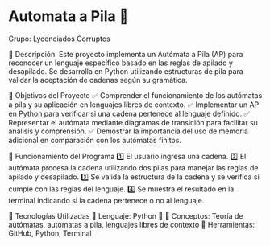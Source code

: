 # Automata a Pila 🚀

Grupo: Lycenciados Corruptos

📌 Descripción:
Este proyecto implementa un Autómata a Pila (AP) para reconocer un lenguaje específico basado en las reglas de apilado y desapilado. Se desarrolla en Python utilizando estructuras de pila para validar la aceptación de cadenas según su gramática.

📌 Objetivos del Proyecto
✅ Comprender el funcionamiento de los autómatas a pila y su aplicación en lenguajes libres de contexto.
✅ Implementar un AP en Python para verificar si una cadena pertenece al lenguaje definido.
✅ Representar el autómata mediante diagramas de transición para facilitar su análisis y comprensión.
✅ Demostrar la importancia del uso de memoria adicional en comparación con los autómatas finitos.

📌 Funcionamiento del Programa
1️⃣ El usuario ingresa una cadena.
2️⃣ El autómata procesa la cadena utilizando dos pilas para manejar las reglas de apilado y desapilado.
3️⃣ Se valida la estructura de la cadena y se verifica si cumple con las reglas del lenguaje.
4️⃣ Se muestra el resultado en la terminal indicando si la cadena pertenece o no al lenguaje.

📌 Tecnologías Utilizadas
🔹 Lenguaje: Python 🐍
🔹 Conceptos: Teoría de autómatas, autómatas a pila, lenguajes libres de contexto
🔹 Herramientas: GitHub, Python, Terminal
